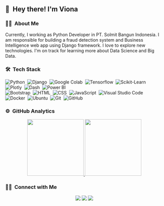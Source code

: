 ## 👋 &nbsp;Hey there! I'm Viona


### 👩‍💻 &nbsp;About Me

Currently, I working as Python Developer in PT. Solmit Bangun Indonesia. I am responsible for building a fraud detection system and Business Intelligence web app using Django framework. I love to explore new technologies. I'm on track for learning more about Data Science and Big Data.


### 🛠 &nbsp;Tech Stack

![Python](https://img.shields.io/badge/-Python-05122A?style=flat&logo=python)&nbsp;
![Django](https://img.shields.io/badge/-Django-05122A?style=flat&logo=django&logoColor=092E20)&nbsp;
![Google Colab](https://img.shields.io/badge/-Google%20Colab-05122A?style=flat&logo=google-colab)&nbsp;
![Tensorflow](https://img.shields.io/badge/-Tensorflow-05122A?style=flat&logo=Tensorflow)&nbsp;
![Scikit-Learn](https://img.shields.io/badge/-Scikit%20Learn-05122A?style=flat&logo=scikitlearn)&nbsp;
![Plotly](https://img.shields.io/badge/-Plotly-05122A?style=flat&logo=Plotly)&nbsp;
![Dash](https://img.shields.io/badge/-Dash-05122A?style=flat&logo=Dash)&nbsp;
![Power BI](https://img.shields.io/badge/-Power%20BI-05122A?style=flat&logo=powerbi)&nbsp;\
![Bootstrap](https://img.shields.io/badge/-Bootstrap-05122A?style=flat&logo=bootstrap)&nbsp;
![HTML](https://img.shields.io/badge/-HTML-05122A?style=flat&logo=HTML5)&nbsp;
![CSS](https://img.shields.io/badge/-CSS-05122A?style=flat&logo=CSS3&logoColor=1572B6)&nbsp;
![JavaScript](https://img.shields.io/badge/-JavaScripts-05122A?style=flat&logo=javascript)&nbsp;
![Visual Studio Code](https://img.shields.io/badge/-Visual%20Studio%20Code-05122A?style=flat&logo=visual-studio-code&logoColor=007ACC)&nbsp;\
![Docker](https://img.shields.io/badge/-Docker-05122A?style=flat&logo=Docker)&nbsp;
![Ubuntu](https://img.shields.io/badge/-Ubuntu-05122A?style=flat&logo=Ubuntu)&nbsp;
![Git](https://img.shields.io/badge/-Git-05122A?style=flat&logo=git)&nbsp;
![GitHub](https://img.shields.io/badge/-GitHub-05122A?style=flat&logo=github)&nbsp;

### ⚙️ &nbsp;GitHub Analytics

<p align="center">
<a href="https://github.com/vionaaindah">
  <img height="180em" src="https://github-readme-stats-eight-theta.vercel.app/api?username=vionaaindah&show_icons=true&theme=algolia&include_all_commits=true&count_private=true"/>
  <img height="180em" src="https://github-readme-stats-eight-theta.vercel.app/api/top-langs/?username=vionaaindah&layout=compact&langs_count=8&theme=algolia"/>
</a>
</p>

### 🤝🏻 &nbsp;Connect with Me

<p align="center">
<a href="https://linkedin.com/in/sitivionaindahswari"><img src="https://img.shields.io/badge/-Siti%20Viona%20Indah%20Swari-0A66C2?style=flat&logo=Linkedin&logoColor=white"/></a>
<a href="mailto:sitivionaindahswari@gmail.com"><img src="https://img.shields.io/badge/-sitivionaindahswari@gmail.com-D14836?style=flat&logo=Gmail&logoColor=white"/></a>
<a href="https://instagram.com/vionaaindah"><img src="https://img.shields.io/badge/-@vionaaindah-E4405F?style=flat&logo=Instagram&logoColor=white"/></a>
</p>

